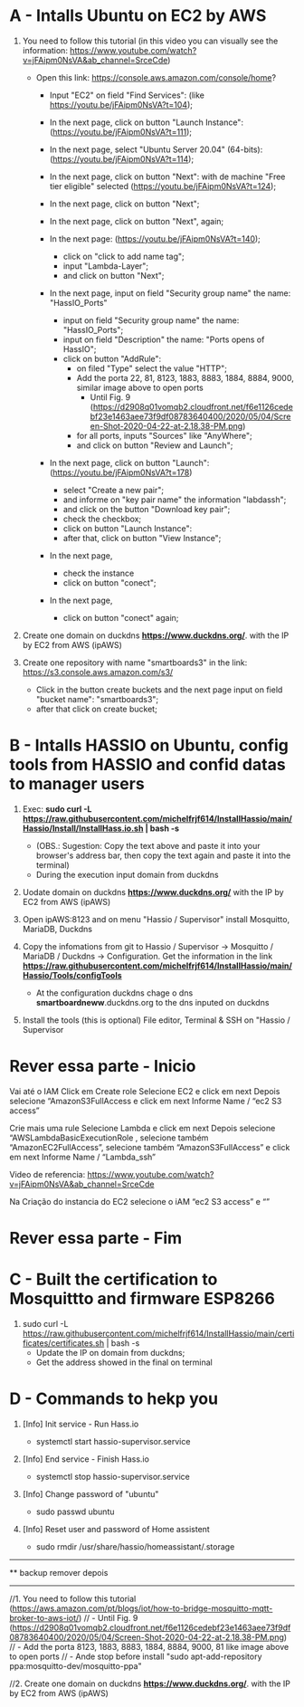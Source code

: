 # A - Intalls Ubuntu on EC2 by AWS
1. You need to follow this tutorial (in this video you can visually see the information: https://www.youtube.com/watch?v=jFAipm0NsVA&ab_channel=SrceCde)
   - Open this link: https://console.aws.amazon.com/console/home?
      - Input "EC2" on field "Find Services": (like https://youtu.be/jFAipm0NsVA?t=104);
      - In the next page, click on button "Launch Instance": (https://youtu.be/jFAipm0NsVA?t=111);
      - In the next page, select "Ubuntu Server 20.04" (64-bits): (https://youtu.be/jFAipm0NsVA?t=114);
      - In the next page, click on button "Next": with de machine "Free tier eligible" selected (https://youtu.be/jFAipm0NsVA?t=124);
      - In the next page, click on button "Next";
      - In the next page, click on button "Next", again;
      - In the next page: (https://youtu.be/jFAipm0NsVA?t=140);
         - click on "click to add name tag";
         - input "Lambda-Layer";
         - and click on button "Next";
      - In the next page, input on field "Security group name" the name: "HassIO_Ports"
         - input on field "Security group name" the name: "HassIO_Ports";
         - input on field "Description" the name: "Ports opens of HassIO";
         - click on button "AddRule":
            - on filed "Type" select the value "HTTP";
            - Add the porta 22, 81, 8123, 1883, 8883, 1884, 8884, 9000, similar image above to open ports
               - Until Fig. 9 (https://d2908q01vomqb2.cloudfront.net/f6e1126cedebf23e1463aee73f9df08783640400/2020/05/04/Screen-Shot-2020-04-22-at-2.18.38-PM.png)
            - for all ports, inputs "Sources" like "AnyWhere";
            - and click on button "Review and Launch";
         
      - In the next page, click on button "Launch": (https://youtu.be/jFAipm0NsVA?t=178)
         - select "Create a new pair";
         - and informe on "key pair name" the information "labdassh";
         - and click on the button "Download key pair";
         - check the checkbox;
         - click on button "Launch Instance":
         - after that, click on button "View Instance";
      - In the next page, 
        - check the instance 
        - click on button "conect";
      - In the next page, 
        - click on button "conect" again;

2. Create one domain on duckdns **https://www.duckdns.org/**. with the IP by EC2 from AWS (ipAWS)

3. Create one repository with name "smartboards3" in the link: https://s3.console.aws.amazon.com/s3/
   - Click in the button create buckets and the next page input on field "bucket name": "smartboards3";
   - after that click on create bucket;


# B - Intalls HASSIO on Ubuntu, config tools from HASSIO and confid datas to manager users

1. Exec: **sudo curl -L https://raw.githubusercontent.com/michelfrjf614/InstallHassio/main/Hassio/Install/InstallHass.io.sh | bash -s**
   - (OBS.: Sugestion: Copy the text above and paste it into your browser's address bar, then copy the text again and paste it into the terminal)
   - During the execution input domain from duckdns

2. Uodate domain on duckdns **https://www.duckdns.org/** with the IP by EC2 from AWS (ipAWS)

3. Open ipAWS:8123 and on menu "Hassio / Supervisor" install Mosquitto, MariaDB, Duckdns

4. Copy the infomations from git to Hassio / Supervisor -> Mosquitto / MariaDB / Duckdns -> Configuration. Get the information in the link **https://raw.githubusercontent.com/michelfrjf614/InstallHassio/main/Hassio/Tools/configTools** 
   - At the configuration duckdns chage o dns **smartboardneww**.duckdns.org to the dns inputed on duckdns


5. Install the tools (this is optional) File editor, Terminal & SSH on "Hassio / Supervisor




# Rever essa parte - Inicio

Vai até o IAM 
Click em Create role
  Selecione EC2  e click em next
  Depois selecione “AmazonS3FullAccess  e click em next
  Informe Name / “ec2 S3 access”

Crie mais uma rule 
  Selecione Lambda  e click em next
  Depois selecione “AWSLambdaBasicExecutionRole , selecione também “AmazonEC2FullAccess”, selecione também “AmazonS3FullAccess” e click em next
  Informe Name / “Lambda_ssh”

Video de referencia: https://www.youtube.com/watch?v=jFAipm0NsVA&ab_channel=SrceCde

Na Criação do instancia do EC2 selecione o iAM “ec2 S3 access” e “”

# Rever essa parte - Fim




# C - Built the certification to Mosquittto and firmware ESP8266

1. sudo curl -L https://raw.githubusercontent.com/michelfrjf614/InstallHassio/main/certificates/certificates.sh | bash -s
   - Update the IP on domain from duckdns;
   - Get the address showed in the final on terminal 

# D - Commands to hekp you

1. [Info] Init service - Run Hass.io
   - systemctl start hassio-supervisor.service

2. [Info] End service -  Finish Hass.io
   - systemctl stop hassio-supervisor.service

3. [Info] Change password of "ubuntu"
   - sudo passwd ubuntu

4. [Info] Reset user and password of Home assistent
   - sudo rmdir /usr/share/hassio/homeassistant/.storage 








*****************************************
** backup remover depois 
*****************************************
//1. You need to follow this tutorial (https://aws.amazon.com/pt/blogs/iot/how-to-bridge-mosquitto-mqtt-broker-to-aws-iot/)
//   - Until Fig. 9 (https://d2908q01vomqb2.cloudfront.net/f6e1126cedebf23e1463aee73f9df08783640400/2020/05/04/Screen-Shot-2020-04-22-at-2.18.38-PM.png)
//     - Add the porta 8123, 1883, 8883, 1884, 8884, 9000, 81 like image above to open ports
//   - Ande stop before install "sudo apt-add-repository ppa:mosquitto-dev/mosquitto-ppa"

//2. Create one domain on duckdns **https://www.duckdns.org/**. with the IP by EC2 from AWS (ipAWS)
